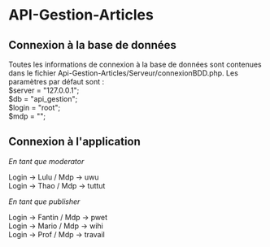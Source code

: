 # API-Gestion-Articles

## Connexion à la base de données

Toutes les informations de connexion à la base de données sont contenues dans le fichier Api-Gestion-Articles/Serveur/connexionBDD.php. 
Les paramètres par défaut sont :  
        $server = "127.0.0.1";  
        $db = "api_gestion";  
        $login = "root";  
        $mdp = "";  
        
## Connexion à l'application

*En tant que moderator*

Login -> Lulu / Mdp -> uwu  
Login -> Thao / Mdp -> tuttut
         
*En tant que publisher*

Login -> Fantin / Mdp -> pwet  
Login -> Mario / Mdp -> wihi  
Login -> Prof / Mdp -> travail
